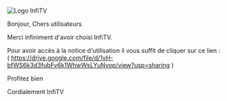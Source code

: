 ![Logo InfiTV](https://github.com/user-attachments/assets/5fc59971-fbb7-4b0d-9721-e07fc567bc92)

Bonjour,
Chers utilisateurs

Merci infiniment d'avoir choisi InfiTV.

Pour avoir accès à la notice d'utilisation il vous suffit de cliquer sur ce lien : ( https://drive.google.com/file/d/1vH-bfWS6k3d3fubFv6k1WhwWsLYuNyop/view?usp=sharing )

Profitez bien
 
 
Cordialement
 InfiTV
